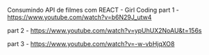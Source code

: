 Consumindo API de filmes com REACT - Girl Coding
part 1 - https://www.youtube.com/watch?v=b6N29J_utw4

part 2 - https://www.youtube.com/watch?v=ypUhUX2NoAU&t=156s

part 3 - https://www.youtube.com/watch?v=-w-vbHjqXO8